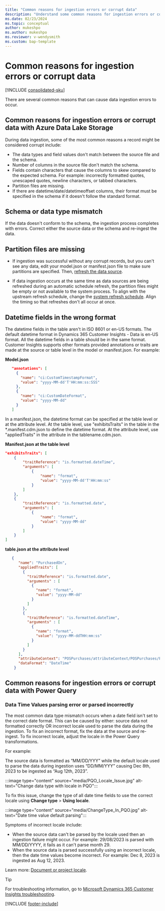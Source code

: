 ```yaml
---
title: "Common reasons for ingestion errors or corrupt data"
description: "Understand some common reasons for ingestion errors or corrupt data when using Data Lake Storage or Power Query"
ms.date: 02/23/2024
ms.topic: conceptual
author: mukeshpo
ms.author: mukeshpo
ms.reviewer: v-wendysmith
ms.custom: bap-template
---
```


# Common reasons for ingestion errors or corrupt data

[!INCLUDE [consolidated-sku](./includes/consolidated-sku.md)]

There are several common reasons that can cause data ingestion errors to occur.

## Common reasons for ingestion errors or corrupt data with Azure Data Lake Storage

During data ingestion, some of the most common reasons a record might be considered corrupt include:

- The data types and field values don't match between the source file and the schema.
- Number of columns in the source file don't match the schema.
- Fields contain characters that cause the columns to skew compared to the expected schema. For example: incorrectly formatted quotes, unescaped quotes, newline characters, or tabbed characters.
- Partition files are missing.
- If there are datetime/date/datetimeoffset columns, their format must be specified in the schema if it doesn't follow the standard format.

## Schema or data type mismatch

If the data doesn't conform to the schema, the ingestion process completes with errors. Correct either the source data or the schema and re-ingest the data.

## Partition files are missing

- If ingestion was successful without any corrupt records, but you can't see any data, edit your model.json or manifest.json file to make sure partitions are specified. Then, [refresh the data source](data-sources-manage.md#refresh-data-sources).

- If data ingestion occurs at the same time as data sources are being refreshed during an automatic schedule refresh, the partition files might be empty or not available to the system process. To align with the upstream refresh schedule, change the [system refresh schedule](schedule-refresh.md). Align the timing so that refreshes don't all occur at once.

## Datetime fields in the wrong format

The datetime fields in the table aren't in ISO 8601 or en-US formats. The default datetime format in Dynamics 365 Customer Insights - Data is en-US format. All the datetime fields in a table should be in the same format. Customer Insights supports other formats provided annotations or traits are made at the source or table level in the model or manifest.json. For example:

**Model.json**

   ```json
      "annotations": [
        {
          "name": "ci:CustomTimestampFormat",
          "value": "yyyy-MM-dd'T'HH:mm:ss:SSS"
        },
        {
          "name": "ci:CustomDateFormat",
          "value": "yyyy-MM-dd"
        }
      ]   
   ```

  In a manifest.json, the datetime format can be specified at the table level or at the attribute level. At the table level, use "exhibitsTraits" in the table in the *.manifest.cdm.json to define the datetime format. At the attribute level, use "appliedTraits" in the attribute in the tablename.cdm.json.

**Manifest.json at the table level**

```json
"exhibitsTraits": [
    {
        "traitReference": "is.formatted.dateTime",
        "arguments": [
            {
                "name": "format",
                "value": "yyyy-MM-dd'T'HH:mm:ss"
            }
        ]
    },
    {
        "traitReference": "is.formatted.date",
        "arguments": [
            {
                "name": "format",
                "value": "yyyy-MM-dd"
            }
        ]
    }
]
```

**table.json at the attribute level**

```json
   {
      "name": "PurchasedOn",
      "appliedTraits": [
        {
          "traitReference": "is.formatted.date",
          "arguments" : [
            {
              "name": "format",
              "value": "yyyy-MM-dd"
            }
          ]
        },
        {
          "traitReference": "is.formatted.dateTime",
          "arguments" : [
            {
              "name": "format",
              "value": "yyyy-MM-ddTHH:mm:ss"
            }
          ]
        }
      ],
      "attributeContext": "POSPurchases/attributeContext/POSPurchases/PurchasedOn",
      "dataFormat": "DateTime"
    }
```

## Common reasons for ingestion errors or corrupt data with Power Query

### Data Time Values parsing error or parsed incorrectly

The most common data type mismatch occurs when a date field isn't set to the correct date format. This can be caused by either: source data not formatted correctly OR incorrect locale used to parse the data during the ingestion. To fix an incorrect format, fix the data at the source and re-ingest. To fix incorrect locale, adjust the locale in the Power Query transformations. 

For example:

The source data is formatted as “MM/DD/YYY” while the default locale used to parse the data during ingestion uses “DD/MM/YYY” causing Dec 8th, 2023 to be ingested as “Aug 12th, 2023”.  

:::image type="content" source="media/PQO_Locale_Issue.jpg" alt-text="Change data type with locale in PQO":::

To fix this issue, change the type of all date time fields to use the correct locale using **Change type** > **Using locale**.

:::image type="content" source="media/ChangeType_In_PQO.jpg" alt-text="Date time value default parsing":::

Symptoms of incorrect locale include:
 - When the source data can't be parsed by the locale used then an ingestion failure might occur. For example: 29/08/2023 is parsed with MM/DD/YYYY, it fails as it can't parse month 29.
 - When the source data is parsed successfully using an incorrect locale, then the date time values become incorrect. For example: Dec 8, 2023 is ingested as Aug 12, 2023.

Learn more: [Document or project locale](/power-query/data-types#document-or-project-locale).

> [!TIP]
> For troubleshooting information, go to [Microsoft Dynamics 365 Customer Insights troubleshooting](/troubleshoot/dynamics-365/customer-insights/welcome-customer-insights).

[!INCLUDE [footer-include](includes/footer-banner.md)]
